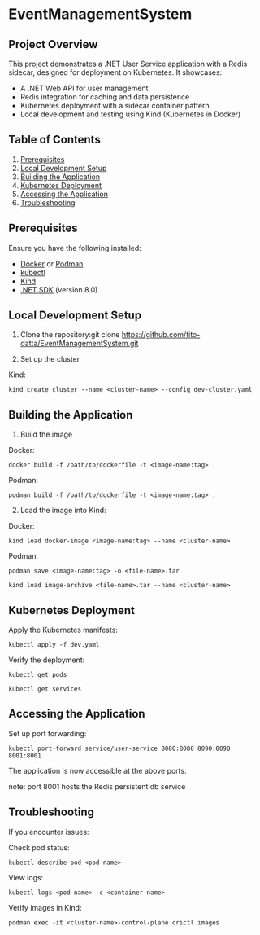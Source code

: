 # EventManagementSystem

## Project Overview

This project demonstrates a .NET User Service application with a Redis sidecar, designed for deployment on Kubernetes. It showcases:

- A .NET Web API for user management
- Redis integration for caching and data persistence
- Kubernetes deployment with a sidecar container pattern
- Local development and testing using Kind (Kubernetes in Docker)

## Table of Contents

1. [Prerequisites](#prerequisites)
3. [Local Development Setup](#local-development-setup)
4. [Building the Application](#building-the-application)
5. [Kubernetes Deployment](#kubernetes-deployment)
6. [Accessing the Application](#accessing-the-application)
7. [Troubleshooting](#troubleshooting)

## Prerequisites

Ensure you have the following installed:

- [Docker](https://www.docker.com/get-started) or [Podman](https://podman.io/getting-started/installation)
- [kubectl](https://kubernetes.io/docs/tasks/tools/)
- [Kind](https://kind.sigs.k8s.io/docs/user/quick-start/#installation)
- [.NET SDK](https://dotnet.microsoft.com/download) (version 8.0)


## Local Development Setup

1. Clone the repository:git clone https://github.com/tito-datta/EventManagementSystem.git 

2. Set up the cluster

Kind:

    kind create cluster --name <cluster-name> --config dev-cluster.yaml

## Building the Application

1. Build the image

Docker:

    docker build -f /path/to/dockerfile -t <image-name:tag> .

Podman:

    podman build -f /path/to/dockerfile -t <image-name:tag> .

2. Load the image into Kind:

Docker:

    kind load docker-image <image-name:tag> --name <cluster-name>

Podman:

    podman save <image-name:tag> -o <file-name>.tar

    kind load image-archive <file-name>.tar --name <cluster-name>

## Kubernetes Deployment

Apply the Kubernetes manifests:

    kubectl apply -f dev.yaml

Verify the deployment:

    kubectl get pods

    kubectl get services

## Accessing the Application

Set up port forwarding:

    kubectl port-forward service/user-service 8080:8080 8090:8090 8001:8001

The application is now accessible at the above ports. 

note: port 8001 hosts the Redis persistent db service 

## Troubleshooting

If you encounter issues:

Check pod status:

    kubectl describe pod <pod-name>

View logs:

    kubectl logs <pod-name> -c <container-name>

Verify images in Kind:
    
    podman exec -it <cluster-name>-control-plane crictl images

